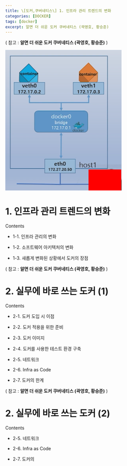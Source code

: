 ```yaml
---
title: \[도커,쿠버네티스\] 1. 인프라 관리 트렌드의 변화
categories: [DOCKER]
tags: [docker]
excerpt: 알면 더 쉬운 도커 쿠버네티스 (곽영호, 황승준)
---
```


<script src="https://cdn.mathjax.org/mathjax/latest/MathJax.js?config=TeX-AMS-MML_HTMLorMML" type="text/javascript"></script>

( 참고 : **알면 더 쉬운 도커 쿠버네티스 (곽영호, 황승준)** )

![figure2](/assets/img/docker/img138.png)

# 1. 인프라 관리 트렌드의 변화

Contents

- 1-1. 인프라 관리의 변화

- 1-2. 소프트웨어 아키텍처의 변화

- 1-3. 새롭게 변화된 상황에서 도커의 장점



( 참고 : **알면 더 쉬운 도커 쿠버네티스 (곽영호, 황승준)** )

# 2. 실무에 바로 쓰는 도커 (1)

Contents

- 2-1. 도커 도입 시 이점

- 2-2. 도커 적용을 위한 준비

- 2-3. 도커 이미지

- 2-4. 도커를 사용한 테스트 환경 구축

- 2-5. 네트워크

- 2-6. Infra as Code

- 2-7. 도커의 한계



( 참고 : **알면 더 쉬운 도커 쿠버네티스 (곽영호, 황승준)** )

# 2. 실무에 바로 쓰는 도커 (2)

Contents

- 2-5. 네트워크

- 2-6. Infra as Code

- 2-7. 도커의 